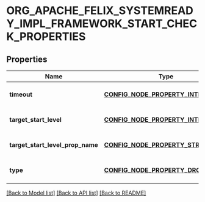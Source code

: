 # ORG_APACHE_FELIX_SYSTEMREADY_IMPL_FRAMEWORK_START_CHECK_PROPERTIES

## Properties
Name | Type | Description | Notes
------------ | ------------- | ------------- | -------------
**timeout** | [**CONFIG_NODE_PROPERTY_INTEGER**](configNodePropertyInteger.md) |  | [optional] [default to null]
**target_start_level** | [**CONFIG_NODE_PROPERTY_INTEGER**](configNodePropertyInteger.md) |  | [optional] [default to null]
**target_start_level_prop_name** | [**CONFIG_NODE_PROPERTY_STRING**](configNodePropertyString.md) |  | [optional] [default to null]
**type** | [**CONFIG_NODE_PROPERTY_DROP_DOWN**](configNodePropertyDropDown.md) |  | [optional] [default to null]

[[Back to Model list]](../README.md#documentation-for-models) [[Back to API list]](../README.md#documentation-for-api-endpoints) [[Back to README]](../README.md)


